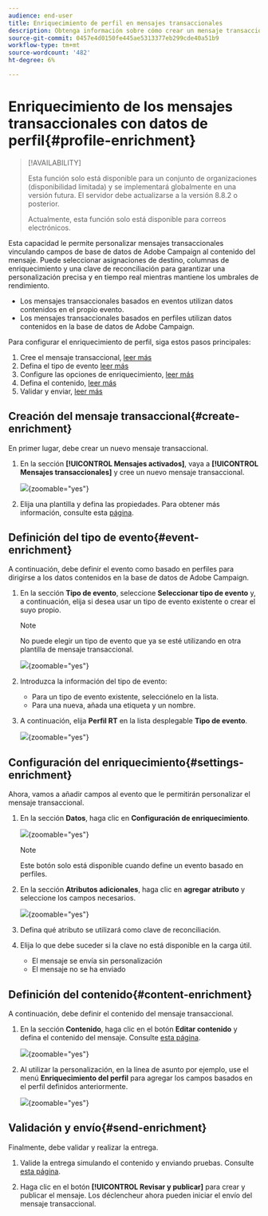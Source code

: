 ```yaml
---
audience: end-user
title: Enriquecimiento de perfil en mensajes transaccionales
description: Obtenga información sobre cómo crear un mensaje transaccional en la interfaz de usuario web de Campaign
source-git-commit: 0457e4d0150fe445ae5313377eb299cde40a51b9
workflow-type: tm+mt
source-wordcount: '482'
ht-degree: 6%

---
```



# Enriquecimiento de los mensajes transaccionales con datos de perfil{#profile-enrichment}

>[!AVAILABILITY]
>
>Esta función solo está disponible para un conjunto de organizaciones (disponibilidad limitada) y se implementará globalmente en una versión futura. El servidor debe actualizarse a la versión 8.8.2 o posterior.
>
>Actualmente, esta función solo está disponible para correos electrónicos.

Esta capacidad le permite personalizar mensajes transaccionales vinculando campos de base de datos de Adobe Campaign al contenido del mensaje. Puede seleccionar asignaciones de destino, columnas de enriquecimiento y una clave de reconciliación para garantizar una personalización precisa y en tiempo real mientras mantiene los umbrales de rendimiento.

* Los mensajes transaccionales basados en eventos utilizan datos contenidos en el propio evento.
* Los mensajes transaccionales basados en perfiles utilizan datos contenidos en la base de datos de Adobe Campaign.

Para configurar el enriquecimiento de perfil, siga estos pasos principales:

1. Cree el mensaje transaccional, [leer más](#create-enrichment)
1. Defina el tipo de evento [leer más](#event-enrichment)
1. Configure las opciones de enriquecimiento, [leer más](#settings-enrichment)
1. Defina el contenido, [leer más](#content-enrichment)
1. Validar y enviar, [leer más](#send-enrichment)

## Creación del mensaje transaccional{#create-enrichment}

En primer lugar, debe crear un nuevo mensaje transaccional.

1. En la sección **[!UICONTROL Mensajes activados]**, vaya a **[!UICONTROL Mensajes transaccionales]** y cree un nuevo mensaje transaccional.

   ![](assets/transactional-browse.png){zoomable="yes"}

1. Elija una plantilla y defina las propiedades. Para obtener más información, consulte esta [página](create-transactional.md#transactional-message).

## Definición del tipo de evento{#event-enrichment}

A continuación, debe definir el evento como basado en perfiles para dirigirse a los datos contenidos en la base de datos de Adobe Campaign.

1. En la sección **Tipo de evento**, seleccione **Seleccionar tipo de evento** y, a continuación, elija si desea usar un tipo de evento existente o crear el suyo propio.

   >[!NOTE]
   >
   >No puede elegir un tipo de evento que ya se esté utilizando en otra plantilla de mensaje transaccional.

   ![](assets/profile-enrich.png){zoomable="yes"}

1. Introduzca la información del tipo de evento:

   * Para un tipo de evento existente, selecciónelo en la lista.
   * Para una nueva, añada una etiqueta y un nombre.

1. A continuación, elija **Perfil RT** en la lista desplegable **Tipo de evento**.

   ![](assets/profile-enrich1.png){zoomable="yes"}

## Configuración del enriquecimiento{#settings-enrichment}

Ahora, vamos a añadir campos al evento que le permitirán personalizar el mensaje transaccional.

1. En la sección **Datos**, haga clic en **Configuración de enriquecimiento**.

   ![](assets/profile-enrich2.png){zoomable="yes"}

   >[!NOTE]
   >
   >Este botón solo está disponible cuando define un evento basado en perfiles.

1. En la sección **Atributos adicionales**, haga clic en **agregar atributo** y seleccione los campos necesarios.

   ![](assets/profile-enrich3.png){zoomable="yes"}

1. Defina qué atributo se utilizará como clave de reconciliación.

1. Elija lo que debe suceder si la clave no está disponible en la carga útil.

   * El mensaje se envía sin personalización
   * El mensaje no se ha enviado

## Definición del contenido{#content-enrichment}

A continuación, debe definir el contenido del mensaje transaccional.

1. En la sección **Contenido**, haga clic en el botón **Editar contenido** y defina el contenido del mensaje. Consulte [esta página](create-transactional.md#transactional-content).

   ![](assets/template-content.png){zoomable="yes"}

1. Al utilizar la personalización, en la línea de asunto por ejemplo, use el menú **Enriquecimiento del perfil** para agregar los campos basados en el perfil definidos anteriormente.

   ![](assets/profile-enrich4.png){zoomable="yes"}


## Validación y envío{#send-enrichment}

Finalmente, debe validar y realizar la entrega.

1. Valide la entrega simulando el contenido y enviando pruebas. Consulte [esta página](validate-transactional.md).

1. Haga clic en el botón **[!UICONTROL Revisar y publicar]** para crear y publicar el mensaje. Los déclencheur ahora pueden iniciar el envío del mensaje transaccional.


<!--
When creating the event configuration, select the Profile event targeting dimension (see Creating an event).

Add fields to the event, in order to be able to personalize the transactional message (see Defining the event attributes). You must add at least one field to create an enrichment. You do not need to create other fields such as First name and Last name as you will be able to use personalization fields from the Adobe Campaign database.

Create an enrichment in order to link the event to the Profile resource (see Enriching the event) and select this enrichment as the Targeting enrichment.


IMPORTANT
This step is mandatory for profile-based events.
Preview and publish the event (see Previewing and publishing the event).

When previewing the event, the REST API does not contain an attribute specifying the email address, mobile phone, or push notification specific attributes, as it will be retrieved from the Profile resource.

Once the event has been published, a transactional message linked to the new event is automatically created. In order for the event to trigger sending a transactional message, you must modify and publish the message that was just created…

Integrate the event into your website (see Integrate the event triggering).
-->

